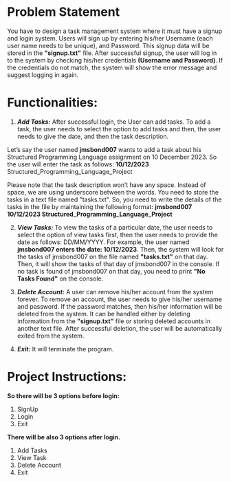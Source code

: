 # Problem Statement
You have to design a task management system where it must have a signup
and login system. Users will sign up by entering his/her Username (each user name needs to be
unique), and Password. This signup data will be stored in the **"signup.txt"** file. After successful
signup, the user will log in to the system by checking his/her credentials **(Username and
Password)**. If the credentials do not match, the system will show the error message and suggest
logging in again.



# Functionalities:
1. _**Add Tasks:**_ After successful login, the User can add tasks. To add a task, the user needs to
select the option to add tasks and then, the user needs to give the date, and then the task
description.

Let’s say the user named **jmsbond007** wants to add a task about his Structured
Programming Language assignment on 10 December 2023. So the user will enter the task
as follows:
**10/12/2023** Structured_Programming_Language_Project

Please note that the task description won’t have any space. Instead of space, we are using
underscore between the words. You need to store the tasks in a text file named
"tasks.txt". So, you need to write the details of the tasks in the file by maintaining the
following format:
**jmsbond007 10/12/2023 Structured_Programming_Language_Project**

2. _**View Tasks:**_ To view the tasks of a particular date, the user needs to select the option of
view tasks first, then the user needs to provide the date as follows: DD/MM/YYYY. For example, the user named **jmsbond007 enters the date: 10/12/2023**. Then, the system will look for the tasks of jmsbond007 on the file named **"tasks.txt"** on that day. Then, it will
show the tasks of that day of jmsbond007 in the console. If no task is found of
jmsbond007 on that day, you need to print **"No Tasks Found"** on the console.

3. _**Delete Account:**_ A user can remove his/her account from the system forever. To remove
an account, the user needs to give his/her username and password. If the password
matches, then his/her information will be deleted from the system. It can be handled
either by deleting information from the **"signup.txt"** file or storing deleted accounts in
another text file. After successful deletion, the user will be automatically exited from the
system.

4. _**Exit:**_ It will terminate the program.







# Project Instructions:

**So there will be 3 options before login:**
1. SignUp
2. Login
3. Exit
   
**There will be also 3 options after login.**
1. Add Tasks
2. View Task
3. Delete Account
4. Exit


